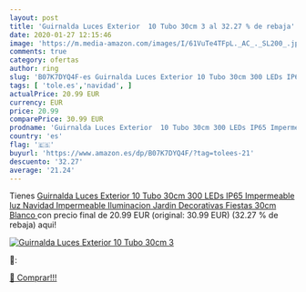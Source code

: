 ```yaml
---
layout: post
title: 'Guirnalda Luces Exterior  10 Tubo 30cm 3 al 32.27 % de rebaja'
date: 2020-01-27 12:15:46
image: 'https://m.media-amazon.com/images/I/61VuTe4TFpL._AC_._SL200_.jpg'
comments: true
category: ofertas
author: ring
slug: 'B07K7DYQ4F-es Guirnalda Luces Exterior 10 Tubo 30cm 300 LEDs IP65...'
tags: [ 'tole.es','navidad', ]
actualPrice: 20.99 EUR
currency: EUR
price: 20.99
comparePrice: 30.99 EUR
prodname: 'Guirnalda Luces Exterior  10 Tubo 30cm 300 LEDs IP65 Impermeable luz Navidad  Impermeable Iluminacion Jardin Decorativas Fiestas  30cm Blanco '
country: 'es'
flag: '🇪🇸'
buyurl: 'https://www.amazon.es/dp/B07K7DYQ4F/?tag=tolees-21'
descuento: '32.27'
average: '21.24'
---
```


Tienes [Guirnalda Luces Exterior  10 Tubo 30cm 300 LEDs IP65 Impermeable luz Navidad  Impermeable Iluminacion Jardin Decorativas Fiestas  30cm Blanco ](https://www.amazon.es/dp/B07K7DYQ4F/?tag=tolees-21) con precio final de  20.99 EUR (original: 30.99 EUR) (32.27 %  de rebaja) aqui!

[![Guirnalda Luces Exterior  10 Tubo 30cm 3](https://m.media-amazon.com/images/I/61VuTe4TFpL._AC_._SL200_.jpg)](https://www.amazon.es/dp/B07K7DYQ4F/?tag=tolees-21)

🔎:


[🛒 Comprar!!!](https://www.amazon.es/dp/B07K7DYQ4F/?tag=tolees-21)
